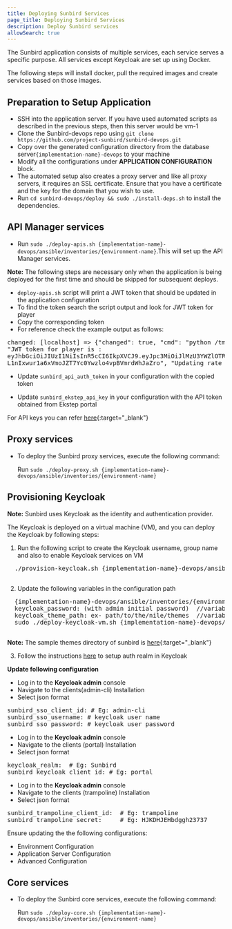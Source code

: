 ```yaml
---
title: Deploying Sunbird Services
page_title: Deploying Sunbird Services
description: Deploy Sunbird services
allowSearch: true
---
```


The Sunbird application consists of multiple services, each service serves a specific purpose. All services except Keycloak are set up using Docker. 

The following steps will install docker, pull the required images and create services based on those images.

## Preparation to Setup Application

- SSH into the application server. If you have used automated scripts as described in the previous steps, then this server would be vm-1
- Clone the Sunbird-devops repo using `git clone https://github.com/project-sunbird/sunbird-devops.git`
- Copy over the generated configuration directory from the database server`{implementation-name}-devops` to your machine
- Modify all the configurations under **APPLICATION CONFIGURATION** block.
- The automated setup also creates a proxy server and like all proxy servers, it requires an SSL certificate. Ensure that you have a certificate and the key for the domain that you wish to use.
- Run `cd sunbird-devops/deploy && sudo ./install-deps.sh` to install the dependencies.

## API Manager services

- Run `sudo ./deploy-apis.sh {implementation-name}-devops/ansible/inventories/{environment-name}`.This will set up the API Manager services.

**Note:** The following steps are necessary only when the application is being deployed for the first time and should be skipped for subsequent deploys.

- `deploy-apis.sh` script will print a JWT token that should be updated in the application configuration 
- To find the token search the script output and look for JWT token for player
- Copy the corresponding token
- For reference check the example output as follows:

<pre>
changed: [localhost] => {"changed": true, "cmd": "python /tmp/kong-api-scripts/kong_consumers.py /tmp/kong_consumers.json....
"JWT token for player is :                            
eyJhbGciOiJIUzI1NiIsInR5cCI6IkpXVCJ9.eyJpc3MiOiJlMzU3YWZlOTRmMjA0YjQxODZjNzNmYzQyMTZmZDExZSJ9.
L1nIxwur1a6xVmoJZT7Yc0Ywzlo4vpBVmrdWhJaZro", "Updating rate_limit for consumer player for API cr......"]}
</pre>

- Update `sunbird_api_auth_token` in your configuration with the copied token

- Update `sunbird_ekstep_api_key` in your configuration with the API token obtained from Ekstep portal 

For API keys you can refer [here](developer-docs/installation/medium_scale_deploy#api-keys){:target="_blank"}

## Proxy services

- To deploy the Sunbird proxy services, execute the following command:

  Run `sudo ./deploy-proxy.sh {implementation-name}-devops/ansible/inventories/{environment-name}`

## Provisioning Keycloak 

**Note:** Sunbird uses Keycloak as the identity and authentication provider. 

The Keycloak is deployed on a virtual machine (VM), and you can deploy the Keycloak by following steps:

1. Run the following script to create the Keycloak username, group name and also to enable Keycloak services on VM

  <pre>
  ./provision-keycloak.sh {implementation-name}-devops/ansible/inventories/{environment-name}
  </pre>
2. Update the following variables in the configuration path 
  <pre>
  {implementation-name}-devops/ansible/inventories/{environment-name}/group_vars/{environment-name} // path 
  keycloak_password: (with admin initial password)  //variable to set
  keycloak_theme_path: ex- path/to/the/nile/themes  //variable to set
  sudo ./deploy-keycloak-vm.sh {implementation-name}-devops/ansible/inventories/{environment-name} //command to execute
  </pre>
 **Note:** The sample themes directory of sunbird is [here](https://github.com/project-sunbird/sunbird-devops/tree/master/ansible/artifacts){:target="_blank"}

3. Follow the instructions [here](developer-docs/installation/keycloak_realm_configuration) to setup auth realm in Keycloak

**Update following configuration** 

- Log in to the **Keycloak admin** console
- Navigate to the clients(admin-cli) Installation
- Select json format

<pre>
sunbird_sso_client_id: # Eg: admin-cli
sunbird_sso_username: # keycloak user name
sunbird_sso_password: # keycloak user password
</pre>

- Log in to the **Keycloak admin** console
- Navigate to the clients (portal) Installation
- Select json format

<pre>
keycloak_realm:  # Eg: Sunbird
sunbird_keycloak_client_id: # Eg: portal
</pre>

- Log in to the **Keycloak admin** console
- Navigate to the clients (trampoline) Installation
- Select json format

<pre>
sunbird_trampoline_client_id:  # Eg: trampoline
sunbird_trampoline_secret:     # Eg: HJKDHJEHbdggh23737
</pre>

Ensure updating the the following configurations:  

- Environment Configuration
- Application Server Configuration
- Advanced Configuration

## Core services

- To deploy the Sunbird core services, execute the following command:

  Run `sudo ./deploy-core.sh {implementation-name}-devops/ansible/inventories/{environment-name}`
  
